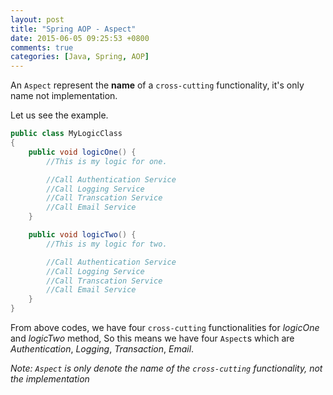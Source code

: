 ```yaml
---
layout: post
title: "Spring AOP - Aspect"
date: 2015-06-05 09:25:53 +0800
comments: true
categories: [Java, Spring, AOP]
---
```

An `Aspect` represent the **name** of a `cross-cutting` functionality, it's only name not implementation.

Let us see the example.

``` java
public class MyLogicClass
{
	public void logicOne() {
		//This is my logic for one.

		//Call Authentication Service 
		//Call Logging Service
		//Call Transcation Service
		//Call Email Service
	}

	public void logicTwo() {
		//This is my logic for two.

		//Call Authentication Service 
		//Call Logging Service
		//Call Transcation Service
		//Call Email Service
	}
}
```
<!-- more -->
From above codes, we have four `cross-cutting` functionalities for *logicOne* and *logicTwo* method, So this means we have four `Aspect`s which are *Authentication*, *Logging*, *Transaction*, *Email*.  

*Note: `Aspect` is only denote the name of the `cross-cutting` functionality, not the implementation*